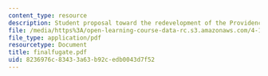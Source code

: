 ```yaml
---
content_type: resource
description: Student proposal toward the redevelopment of the Providence waterfront.
file: /media/https%3A/open-learning-course-data-rc.s3.amazonaws.com/4-163j-urban-design-studio-providence-spring-2005/8236976c83433a63b92cedb0043d7f52_finalfugate.pdf
file_type: application/pdf
resourcetype: Document
title: finalfugate.pdf
uid: 8236976c-8343-3a63-b92c-edb0043d7f52
---
```

